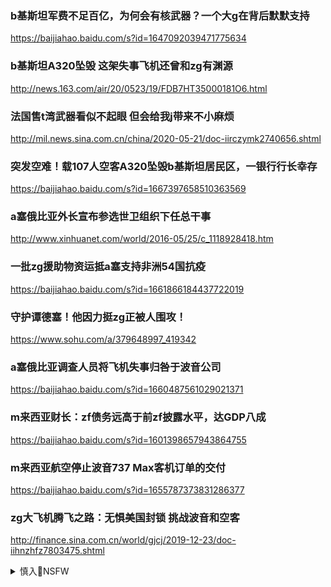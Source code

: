 ### b基斯坦军费不足百亿，为何会有核武器？一个大g在背后默默支持
https://baijiahao.baidu.com/s?id=1647092039471775634

### b基斯坦A320坠毁 这架失事飞机还曾和zg有渊源
http://news.163.com/air/20/0523/19/FDB7HT35000181O6.html

### 法国售t湾武器看似不起眼 但会给我j带来不小麻烦
http://mil.news.sina.com.cn/china/2020-05-21/doc-iirczymk2740656.shtml

### 突发空难！载107人空客A320坠毁b基斯坦居民区，一银行行长幸存
https://baijiahao.baidu.com/s?id=1667397658510363569

### a塞俄比亚外长宣布参选世卫组织下任总干事
http://www.xinhuanet.com/world/2016-05/25/c_1118928418.htm

### 一批zg援助物资运抵a塞支持非洲54国抗疫
https://baijiahao.baidu.com/s?id=1661866184437722019

### 守护谭德塞！他因力挺zg正被人围攻！
https://www.sohu.com/a/379648997_419342

### a塞俄比亚调查人员将飞机失事归咎于波音公司
https://baijiahao.baidu.com/s?id=1660487561029021371

### m来西亚财长：zf债务远高于前zf披露水平，达GDP八成
https://baijiahao.baidu.com/s?id=1601398657943864755

### m来西亚航空停止波音737 Max客机订单的交付
https://baijiahao.baidu.com/s?id=1655787373831286377

### zg大飞机腾飞之路：无惧美国封锁 挑战波音和空客
http://finance.sina.com.cn/world/gjcj/2019-12-23/doc-iihnzhfz7803475.shtml

<details><summary>慎入🔞NSFW</summary>

Not Safe For Work
<img src="https://upload.wikimedia.org/wikipedia/commons/thumb/d/d3/Biohazard_Symbol_Specification.png/210px-Biohazard_Symbol_Specification.png">

<details><summary><b>风险自理Use At Your Own Risk🈲</summary>

### 接种zg疫苗？“是的，我愿意
https://world.huanqiu.com/article/41Uq482BvOw

### 印n总统佐k对全g直播接种zg新冠疫苗
https://baijiahao.baidu.com/s?id=1688779433890178275

### 王y：z方愿进口更多印n产品，对扩大双边货币互换规模持积极态度
https://baijiahao.baidu.com/s?id=1688743238728275858

### 印n外长：印尼希同z方建立贸易工作组，增加农产品对h出口，希zg企业扩大对印尼投资
https://www.163.com/dy/article/G0A7ADM00519DFFO.html

### zg-印n两国双园”项目合作备忘录签署
https://baijiahao.baidu.com/s?id=1688818745667377715

### 难道另有原因？专业人士解读印n坠机事件：飞行轨迹很不正常
https://www.163.com/dy/article/G09UNPKS0528OD94.html



</details>
</details>
